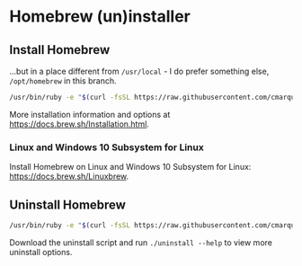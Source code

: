 # Homebrew (un)installer

## Install Homebrew

...but in a place different from `/usr/local` - I do prefer something else, `/opt/homebrew` in this branch.

```bash
/usr/bin/ruby -e "$(curl -fsSL https://raw.githubusercontent.com/cmarquardt/homebrew-install/feature/install-elsewhere/install)"
```

More installation information and options at https://docs.brew.sh/Installation.html.

### Linux and Windows 10 Subsystem for Linux

Install Homebrew on Linux and Windows 10 Subsystem for Linux: https://docs.brew.sh/Linuxbrew.

## Uninstall Homebrew

```bash
/usr/bin/ruby -e "$(curl -fsSL https://raw.githubusercontent.com/cmarquardt/homebrew-install/feature/install-elsewhere/uninstall)"
```

Download the uninstall script and run `./uninstall --help` to view more uninstall options.
